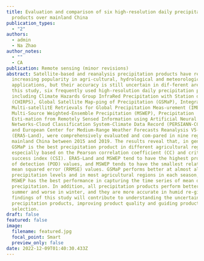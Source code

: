 ```yaml
---
title: Evaluation and comparison of six high-resolution daily precipitation
  products over mainland China
publication_types:
  - "2"
authors:
  - admin
  - Na Zhao
author_notes:
  - ""
  - CA
publication: Remote sensing (minor revisions)
abstract: Satellite-based and reanalysis precipitation products have received
  increasing popularity in agri-cultural, hydrological and meteorological
  applications, but their accuracy is still uncertain in dif-ferent areas. In
  this study, six frequently used high-resolution daily precipitation products,
  including Climate Hazards Group InfraRed Precipitation with Station data
  (CHIRPS), Global Satellite Map-ping of Precipitation (GSMaP), Integrated
  Multi-satellitE Retrievals for Global Precipitation Meas-urement (IMERG),
  Multi-Source Weighted-Ensemble Precipitation (MSWEP), Precipitation
  Esti-mation from Remotely Sensed Information using Artificial Neural
  Networks-Cloud Classification System-Climate Data Record (PERSIANN-CCS-CDR)
  and European Center for Medium-Range Weather Forecasts Reanalysis V5-Land
  (ERA5-Land), were comprehensively evaluated and com-pared in nine regions over
  mainland China between 2015 and 2019. The results reveal that, in general,
  GSMaP is the best precipitation product in different agricultural regions,
  especially based on the Pearson correlation coefficient (CC) and critical
  success index (CSI). ERA5-Land and MSWEP tend to have the highest probability
  of detection (POD) values, and MSWEP tends to have the smallest relative root
  mean squared error (RRMSE) values. GSMaP performs better at almost all
  precipitation levels and in most agricultural regions in each season, while
  MSWEP has the best performance in capturing the time series of mean daily
  precipitation. In addition, all precipitation products perform better in
  summer and worse in winter, and they are more accurate in humid re-gions. The
  findings of this study will contribute to understanding the uncertainties of
  precipitation products, improving product quality and guiding product
  selection.
draft: false
featured: false
image:
  filename: featured.jpg
  focal_point: Smart
  preview_only: false
date: 2022-12-09T01:40:30.433Z
---
```

